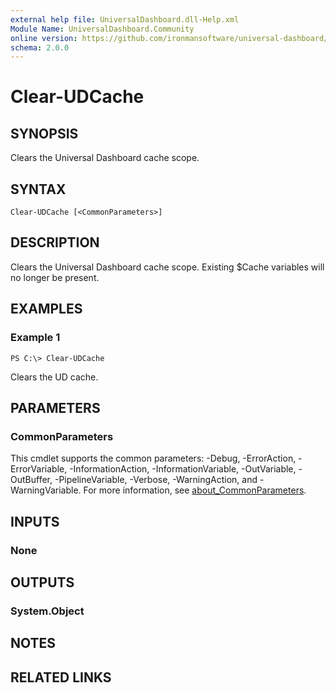 ```yaml
---
external help file: UniversalDashboard.dll-Help.xml
Module Name: UniversalDashboard.Community
online version: https://github.com/ironmansoftware/universal-dashboard/blob/master/src/UniversalDashboard/Help/New-UDTreeView.md
schema: 2.0.0
---
```


# Clear-UDCache

## SYNOPSIS
Clears the Universal Dashboard cache scope.

## SYNTAX

```
Clear-UDCache [<CommonParameters>]
```

## DESCRIPTION
Clears the Universal Dashboard cache scope.
Existing $Cache variables will no longer be present.

## EXAMPLES

### Example 1
```
PS C:\> Clear-UDCache
```

Clears the UD cache.

## PARAMETERS

### CommonParameters
This cmdlet supports the common parameters: -Debug, -ErrorAction, -ErrorVariable, -InformationAction, -InformationVariable, -OutVariable, -OutBuffer, -PipelineVariable, -Verbose, -WarningAction, and -WarningVariable. For more information, see [about_CommonParameters](http://go.microsoft.com/fwlink/?LinkID=113216).

## INPUTS

### None
## OUTPUTS

### System.Object
## NOTES

## RELATED LINKS
